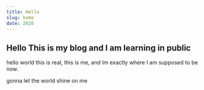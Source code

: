 ```yaml
---
title: Hello
slug: home
date: 2020
---
```


## Hello This is my blog and I am learning in public
hello world this is real, this is me, and Im exactly where I am supposed to be now. 

gonna let the world shine on me 